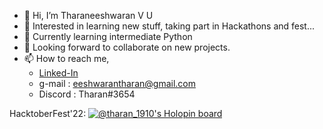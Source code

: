 - 👋 Hi, I’m Tharaneeshwaran V U 
- 👀 Interested in learning new stuff, taking part in Hackathons and fest...
- 🌱 Currently learning intermediate Python
- 💞️ Looking forward to collaborate on new projects.
- 📫 How to reach me,
     * [Linked-In](https://www.linkedin.com/in/tharaneeshwaran/)
     * g-mail : eeshwarantharan@gmail.com
     * Discord : Tharan#3654
  
HacktoberFest'22:
[![@tharan_1910's Holopin board](https://holopin.me/tharan_1910)](https://holopin.io/@tharan_1910)


